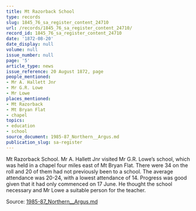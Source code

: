 ```yaml
---
title: Mt Razorback School
type: records
slug: 1845_76_sa_register_content_24710
url: /records/1845_76_sa_register_content_24710/
record_id: 1845_76_sa_register_content_24710
date: '1872-08-20'
date_display: null
volume: null
issue_number: null
page: '5'
article_type: news
issue_reference: 20 August 1872, page
people_mentioned:
- Mr A. Hallett Jnr
- Mr G.R. Lowe
- Mr Lowe
places_mentioned:
- Mt Razorback
- Mt Bryan Flat
- chapel
topics:
- education
- school
source_document: 1985-87_Northern__Argus.md
publication_slug: sa-register
---
```


Mt Razorback School.  Mr A. Hallett Jnr visited Mr G.R. Lowe’s school, which was held in a chapel four miles east of Mt Bryan Flat.  There were 34 on the roll and 20 of them had not previously been to a school.  The average attendance was 20-24, with a lowest attendance of 14.  Progress was good given that it had only commenced on 17 June.  He thought the school necessary and Mr Lowe a suitable person for the teacher.

Source: [1985-87_Northern__Argus.md](/downloads/markdown/1985-87_Northern__Argus.md)
